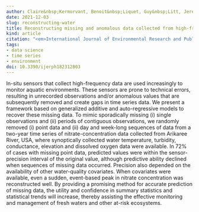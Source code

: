 ```yaml
---
author: Claire&nbsp;Kermorvant, Benoit&nbsp;Liquet, Guy&nbsp;Litt, Jeremy&nbsp;B&nbsp;Jones, Kerrie&nbsp;Mengersen, Erin&nbsp;E&nbsp;Peterson, Rob&nbsp;J&nbsp;Hyndman, Catherine&nbsp;Leigh
date: 2021-12-03
slug: reconstructing-water
title: Reconstructing missing and anomalous data collected from high-frequency in-situ sensors in fresh waters
kind: article
citation: "<em>International Journal of Environmental Research and Public Health</em>, to appear"
tags:
- data science
- time series
- environment
doi: 10.3390/ijerph182312803
---
```


In-situ sensors that collect high-frequency data are used increasingly to monitor aquatic environments. These sensors are prone to technical errors, resulting in unrecorded observations and/or anomalous values that are subsequently removed and create gaps in time series data. We present a framework based on generalized additive and auto-regressive models to recover these missing data. To mimic sporadically missing (i) single observations and (ii) periods of contiguous observations, we randomly removed (i) point data and (ii) day and week-long sequences of data from a two-year time series of nitrate-concentration data collected from Arikaree River, USA, where synoptically collected water temperature, turbidity, conductance, elevation and dissolved oxygen data were available. In 72% of cases with missing point data, predicted values were within the sensor-precision interval of the original value, although predictive ability declined when sequences of missing data occurred. Precision also depended on the availability of other water-quality covariates. When covariates were available, even a sudden, event-based peak in nitrate concentration was reconstructed well. By providing a promising method for accurate prediction of missing data, the utility and confidence in summary statistics and statistical trends will increase, thereby assisting the effective monitoring and management of fresh waters and other at-risk ecosystems.

